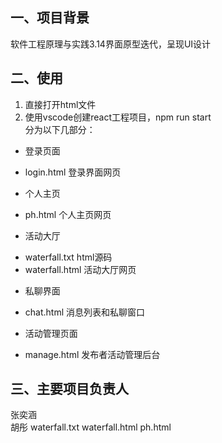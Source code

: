 ## 一、项目背景 <br />
软件工程原理与实践3.14界面原型迭代，呈现UI设计 <br />
## 二、使用<br />
1. 直接打开html文件<br />
2. 使用vscode创建react工程项目，npm run start<br />
分为以下几部分：<br />
* 登录页面
- login.html 登录界面网页<br />
* 个人主页<br />
- ph.html 个人主页网页<br />
* 活动大厅<br />
- waterfall.txt html源码<br />
- waterfall.html 活动大厅网页<br />
* 私聊界面<br/>
- chat.html 消息列表和私聊窗口<br/>
* 活动管理页面<br/>
- manage.html 发布者活动管理后台<br/>

## 三、主要项目负责人
张奕涵 <br/>
胡彤 waterfall.txt waterfall.html ph.html
